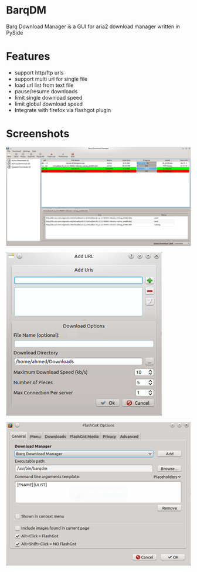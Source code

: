 # BarqDM
Barq Download Manager is a GUI for aria2 download manager written in PySide

# Features
- support http/ftp urls
- support multi url for single file
- load url list from text file
- pause/resume downloads
- limit single download speed
- limit global download speed
- Integrate with firefox via flashgot plugin

# Screenshots

![Main Window](https://raw.githubusercontent.com/a-atalla/BarqDM/master/screenshots/main.png)

![Add url](https://raw.githubusercontent.com/a-atalla/BarqDM/master/screenshots/Add_url.png)

![Flashgot Integration](https://raw.githubusercontent.com/a-atalla/BarqDM/master/screenshots/flashgot.png)
